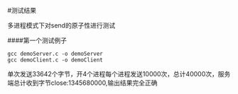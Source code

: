 #测试结果

多进程模式下对send的原子性进行测试

####第一个测试例子

```
gcc demoServer.c -o demoServer
gcc demoClient.c -o demoClient
```

单次发送33642个字节，开4个进程每个进程发送10000次，总计40000次，服务端总计收到字节close:1345680000,输出结果完全正确

